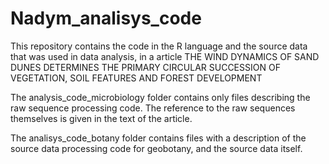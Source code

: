 # Nadym_analisys_code
This repository contains the code in the R language and the source data that was used in data analysis, in a article THE WIND DYNAMICS OF SAND DUNES DETERMINES THE PRIMARY CIRCULAR SUCCESSION OF VEGETATION, SOIL FEATURES AND FOREST DEVELOPMENT

The analysis_code_microbiology folder contains only files describing the raw sequence processing code. The reference to the raw sequences themselves is given in the text of the article.

The analisys_code_botany folder contains files with a description of the source data processing code for geobotany, and the source data itself.
